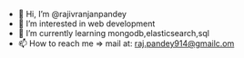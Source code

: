 - 👋 Hi, I’m @rajivranjanpandey
- 👀 I’m interested in web development
- 🌱 I’m currently learning mongodb,elasticsearch,sql
- 📫 How to reach me => mail at: raj.pandey914@gmailc.om

<!---
rajivranjanpandey/rajivranjanpandey is a ✨ special ✨ repository because its `README.md` (this file) appears on your GitHub profile.
You can click the Preview link to take a look at your changes.
--->
